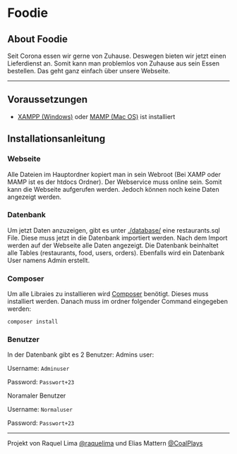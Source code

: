 # Foodie



## About Foodie

Seit Corona essen wir gerne von Zuhause. Deswegen bieten wir jetzt einen Lieferdienst an. Somit kann man problemlos von Zuhause aus sein Essen bestellen. Das geht ganz einfach über unsere Webseite.

<hr>

## Voraussetzungen
* [XAMPP (Windows)](https://www.apachefriends.org/download.html) oder [MAMP (Mac OS)](https://www.mamp.info/en/downloads/) ist installiert

## Installationsanleitung

### Webseite
Alle Dateien im Hauptordner kopiert man in sein Webroot (Bei XAMP oder MAMP ist es der htdocs Ordner). Der Webservice muss online sein. Somit kann die Webseite aufgerufen werden. Jedoch können noch keine Daten angezeigt werden.

### Datenbank
Um jetzt Daten anzuzeigen, gibt es unter [./database/](./database/) eine restaurants.sql File. Diese muss jetzt in die Datenbank importiert werden. Nach dem Import werden auf der Webseite alle Daten angezeigt. Die Datenbank beinhaltet alle Tables (restaurants, food, users, orders). Ebenfalls wird ein Datenbank User namens Admin erstellt.

### Composer
Um alle Libraies zu installieren wird [Composer](https://getcomposer.org/) benötigt. Dieses muss installiert werden. Danach muss im ordner folgender Command eingegeben werden:
```
composer install
```

### Benutzer

In der Datenbank gibt es 2 Benutzer:
Admins user:

Username: ```Adminuser```

Password: ```Passwort+23```

Noramaler Benutzer

Username: ```Normaluser```

Password: ```Passwort+23```

<hr>

Projekt von Raquel Lima [@raquelima](https://github.com/raquelima) und Elias Mattern [@CoalPlays](https://github.com/CoalPlays)
